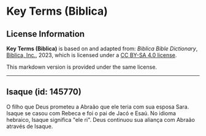 # Key Terms (Biblica)

## License Information

**Key Terms (Biblica)** is based on and adapted from: _Biblica Bible Dictionary_, [Biblica, Inc.](https://www.biblica.com/), 2023, which is licensed under a [CC BY-SA 4.0 license](https://creativecommons.org/licenses/by-sa/4.0/legalcode.en).

This markdown version is provided under the same license.



--------------------------------

## Isaque (id: 145770)

O filho que Deus prometeu a Abraão que ele teria com sua esposa Sara. Isaque se casou com Rebeca e foi o pai de Jacó e Esaú. No idioma hebraico, Isaque significa "ele ri". Deus continuou sua aliança com Abraão através de Isaque.


